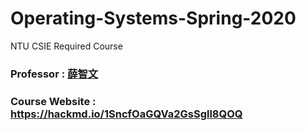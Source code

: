 # Operating-Systems-Spring-2020
NTU CSIE Required Course

### Professor : [薛智文](https://www.csie.ntu.edu.tw/~cwhsueh/)
### Course Website : https://hackmd.io/1SncfOaGQVa2GsSgll8QOQ
